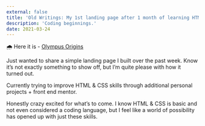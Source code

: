 ```yaml
---
external: false
title: 'Old Writings: My 1st landing page after 1 month of learning HTML & CSS.'
description: 'Coding beginnings.'
date: 2021-03-24
---
```


🌧️
Here it is - [Olympus Origins](https://olympusorigins.netlify.app/)

Just wanted to share a simple landing page I built over the past week. Know it’s not exactly something to show off, but I’m quite please with how it turned out.

Currently trying to improve HTML & CSS skills through additional personal projects + front end mentor.

Honestly crazy excited for what’s to come. I know HTML & CSS is basic and not even considered a coding language, but I feel like a world of possibility has opened up with just these skills.
